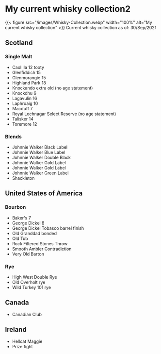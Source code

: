 # My current whisky collection2

{{< figure src="/images/Whisky-Collection.webp" width="100%" alt="My current whisky collection" >}}
Current whisky collection as of: 30/Sep/2021

## Scotland
### Single Malt
+ Caol Ila 12 tooty
+ Glenfiddich 15
+ Glenmorangie	15
+ Highland Park	18
+ Knockando extra old (no age statement)
+ Knockdhu 6
+ Lagavulin 16
+ Laphroaig 10
+ Macduff 7
+ Royal Lochnagar Select Reserve (no age statement)
+ Talisker 14
+ Toremore 12

### Blends
+ Johnnie Walker Black Label
+ Johnnie Walker Blue Label
+ Johnnie Walker Double Black
+ Johnnie Walker Gold Label
+ Johnnie Walker Gold Label
+ Johnnie Walker Green Label
+ Shackleton

## United States of America
### Bourbon
+ Baker's 7
+ George Dickel 8
+ George Dickel Tobasco barrel finish
+ Old Granddad bonded
+ Old Tub
+ Rock Filtered Stones Throw
+ Smooth Ambler Contradiction
+ Very Old Barton

### Rye
+ High West Double Rye
+ Old Overholt rye
+ Wild Turkey 101 rye

## Canada
+ Canadian Club

## Ireland
+ Hellcat Maggie
+ Prize fight

